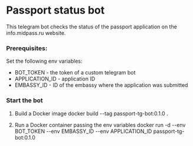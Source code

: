 # Passport status bot

This telegram bot checks the status of the passport application on the info.midpass.ru website.

### Prerequisites:
Set the following env variables:
- BOT_TOKEN - the token of a custom telegram bot
- APPLICATION_ID - application ID
- EMBASSY_ID - ID of the embassy where the application was submitted

### Start the bot
1. Build a Docker image
docker build --tag passport-tg-bot:0.1.0 .

2. Run a Docker container passing the env variables
docker run -d --env BOT_TOKEN --env EMBASSY_ID --env APPLICATION_ID passport-tg-bot:0.1.0
